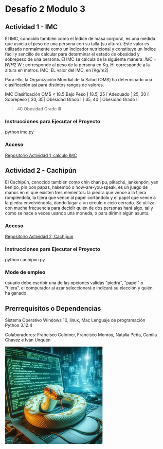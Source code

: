 # Desafío 2 Modulo 3

## Actividad 1 - IMC

El IMC, conocido también como el Índice de masa corporal, es una medida que asocia el
peso de una persona con su talla (su altura). Este valor es utilizado normalmente como un
indicador nutricional y constituye un índice fácil y sencillo de calcular para determinar el
estado de obesidad y sobrepeso de una persona. El IMC se calcula de la siguiente manera:
𝐼𝑀𝐶 = 𝑊/𝐻2
W : corresponde al peso de la persona en Kg.
H: corresponde a la altura en metros.
IMC: EL valor del IMC, en [Kg/m2]

Para ello, la Organización Mundial de la Salud (OMS) ha determinado una clasificación así
para distintos rangos de valores.

IMC Clasificación OMS
< 18.5 Bajo Peso
[ 18.5, 25 [ Adecuado
[ 25, 30 [ Sobrepeso
[ 30, 35[ Obesidad Grado I
[ 35, 40 [ Obesidad Grado II
> 40 Obesidad Grado III

### Instrucciones para Ejecutar el Proyecto
python imc.py


### Acceso
[Repositorio Actividad 1, calculo IMC](https://github.com/fmonroy75/Desafio-Python-TD-2024/tree/main/IMC)

## Actividad 2 - Cachipún
El Cachipún, conocido también como chin chan pu, pikachú, jankenpón, yan ken po, pin pon
papas, hakembó o how-are-you-speak, es un juego de manos en el que existen tres
elementos: la piedra que vence a la tijera rompiéndola, la tijera que vence al papel cortándolo
y el papel que vence a la piedra envolviéndola, dando lugar a un círculo o ciclo cerrado. Se
utiliza con mucha frecuencia para decidir quién de dos personas hará algo, tal y como se
hace a veces usando una moneda, o para dirimir algún asunto.

### Acceso
[Repositorio Actividad 2, Cachipun](https://github.com/fmonroy75/Desafio-Python-TD-2024/tree/main/cachipun)

### Instrucciones para Ejecutar el Proyecto
python cachipun.py

### Mode de empleo
usuario debe escribir una de las opciones validas "piedra", "papel" o "tijera", el computador al azar seleccionará e indicará su elección y quién ha ganado


## Prerrequisitos o Dependencias
Sistema Operativo  Windows 10, linux, Mac
Lenguaje de programación Python 3.12.4

Colaboradores: Francisco Colomer, Francisco Monroy, Natalia Peña, Camila Chavez e Iván Unquén

![pythn](./Actividades/img/ssss.jpeg)


